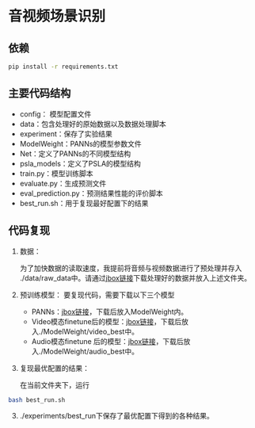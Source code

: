 # 音视频场景识别
## 依赖
```bash
pip install -r requirements.txt
```
## 主要代码结构
- config： 模型配置文件
- data：包含处理好的原始数据以及数据处理脚本
- experiment：保存了实验结果
- ModelWeight：PANNs的模型参数文件
- Net：定义了PANNs的不同模型结构
- psla_models：定义了PSLA的模型结构
- train.py：模型训练脚本
- evaluate.py：生成预测文件
- eval_prediction.py：预测结果性能的评价脚本
- best_run.sh：用于复现最好配置下的结果

## 代码复现
1. 数据：

   为了加快数据的读取速度，我提前将音频与视频数据进行了预处理并存入 ./data/raw_data中。请通过[jbox链接]()下载处理好的数据并放入上述文件夹。
2. 预训练模型：
   要复现代码，需要下载以下三个模型
   - PANNs：[jbox链接]()，下载后放入ModelWeight内。
   - Video模态finetune后的模型：[jbox链接]()，下载后放入./ModelWeight/video_best中。
   - Audio模态finetune 后的模型：[jbox链接]()，下载后放入./ModelWeight/audio_best中。
3. 复现最优配置的结果：
    
    在当前文件夹下，运行
```bash
bash best_run.sh
```

3. ./experiments/best_run下保存了最优配置下得到的各种结果。


